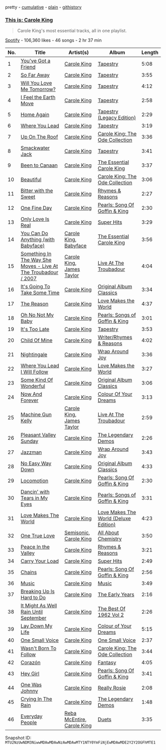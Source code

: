 pretty - [cumulative](/playlists/cumulative/37i9dQZF1DX6GiJlVeD6Ou.md) - [plain](/playlists/plain/37i9dQZF1DX6GiJlVeD6Ou) - [githistory](https://github.githistory.xyz/mackorone/spotify-playlist-archive/blob/main/playlists/plain/37i9dQZF1DX6GiJlVeD6Ou)

### [This is: Carole King](https://open.spotify.com/playlist/37i9dQZF1DX6GiJlVeD6Ou)

> Carole King's most essential tracks, all in one playlist.

[Spotify](https://open.spotify.com/user/spotify) - 106,360 likes - 46 songs - 2 hr 37 min

| No. | Title | Artist(s) | Album | Length |
|---|---|---|---|---|
| 1 | [You've Got a Friend](https://open.spotify.com/track/0nxQwWMGFX6mXPQCVPKq2R) | [Carole King](https://open.spotify.com/artist/319yZVtYM9MBGqmSQnMyY6) | [Tapestry](https://open.spotify.com/album/1JiKH7SywhaUeW79SR5vLJ) | 5:08 |
| 2 | [So Far Away](https://open.spotify.com/track/6BH3e153CURYMjp2sOnfqV) | [Carole King](https://open.spotify.com/artist/319yZVtYM9MBGqmSQnMyY6) | [Tapestry](https://open.spotify.com/album/1JiKH7SywhaUeW79SR5vLJ) | 3:55 |
| 3 | [Will You Love Me Tomorrow?](https://open.spotify.com/track/7qVd0TKcUDUdVaUogsGm4H) | [Carole King](https://open.spotify.com/artist/319yZVtYM9MBGqmSQnMyY6) | [Tapestry](https://open.spotify.com/album/12n11cgnpjXKLeqrnIERoS) | 4:12 |
| 4 | [I Feel the Earth Move](https://open.spotify.com/track/1BWsOxeMx83OrKGCV4gxly) | [Carole King](https://open.spotify.com/artist/319yZVtYM9MBGqmSQnMyY6) | [Tapestry](https://open.spotify.com/album/12n11cgnpjXKLeqrnIERoS) | 2:58 |
| 5 | [Home Again](https://open.spotify.com/track/6jyh00Jiec4AYKrl948jfV) | [Carole King](https://open.spotify.com/artist/319yZVtYM9MBGqmSQnMyY6) | [Tapestry \(Legacy Edition\)](https://open.spotify.com/album/7ggbiEJgwxJjdmKXiVj7yr) | 2:29 |
| 6 | [Where You Lead](https://open.spotify.com/track/5Wy68BE1GonocJJUcIb0p6) | [Carole King](https://open.spotify.com/artist/319yZVtYM9MBGqmSQnMyY6) | [Tapestry](https://open.spotify.com/album/19VT4G1PQQRbK3BilCNCZX) | 3:19 |
| 7 | [Up On The Roof](https://open.spotify.com/track/7o5IiCS3cMTbS994RG9bVp) | [Carole King](https://open.spotify.com/artist/319yZVtYM9MBGqmSQnMyY6) | [Carole King: The Ode Collection](https://open.spotify.com/album/3kbEbYvWSub8LsGZpq6lcp) | 3:36 |
| 8 | [Smackwater Jack](https://open.spotify.com/track/0PrW6YZOBGeukTkvJsSIV3) | [Carole King](https://open.spotify.com/artist/319yZVtYM9MBGqmSQnMyY6) | [Tapestry](https://open.spotify.com/album/12n11cgnpjXKLeqrnIERoS) | 3:41 |
| 9 | [Been to Canaan](https://open.spotify.com/track/2zqZT1bhvu7Bdpq2RcL6jj) | [Carole King](https://open.spotify.com/artist/319yZVtYM9MBGqmSQnMyY6) | [The Essential Carole King](https://open.spotify.com/album/0rGwxrM6v7wQaNm9aC5DSh) | 3:37 |
| 10 | [Beautiful](https://open.spotify.com/track/7oEIm5uvKfOeMwilOAYb32) | [Carole King](https://open.spotify.com/artist/319yZVtYM9MBGqmSQnMyY6) | [Carole King: The Ode Collection](https://open.spotify.com/album/3kbEbYvWSub8LsGZpq6lcp) | 3:06 |
| 11 | [Bitter with the Sweet](https://open.spotify.com/track/6MBS3ARYYlI4FtYjaTinK5) | [Carole King](https://open.spotify.com/artist/319yZVtYM9MBGqmSQnMyY6) | [Rhymes & Reasons](https://open.spotify.com/album/3kUmJfZkReqIb3ZqB4Q4kv) | 2:27 |
| 12 | [One Fine Day](https://open.spotify.com/track/6jkIw5DsGGZoEiqG7UbXYm) | [Carole King](https://open.spotify.com/artist/319yZVtYM9MBGqmSQnMyY6) | [Pearls: Song Of Goffin & King](https://open.spotify.com/album/0KMcJ7cATwp6iWXbXmqr64) | 2:30 |
| 13 | [Only Love Is Real](https://open.spotify.com/track/6Ys8Z1lz6sP82LEzP3Kltz) | [Carole King](https://open.spotify.com/artist/319yZVtYM9MBGqmSQnMyY6) | [Super Hits](https://open.spotify.com/album/24LxaxqKn5tFTMAnHkSVBJ) | 3:29 |
| 14 | [You Can Do Anything \(with Babyface\)](https://open.spotify.com/track/2q1uH1rcCbWmgJRH8EudI3) | [Carole King](https://open.spotify.com/artist/319yZVtYM9MBGqmSQnMyY6), [Babyface](https://open.spotify.com/artist/3aVoqlJOYx31lH1gibGDt3) | [The Essential Carole King](https://open.spotify.com/album/0rGwxrM6v7wQaNm9aC5DSh) | 3:56 |
| 15 | [Something In The Way She Moves \- Live At The Troubadour / 2007](https://open.spotify.com/track/2Iiy1VZNcFIA8PsPls9ZRY) | [Carole King](https://open.spotify.com/artist/319yZVtYM9MBGqmSQnMyY6), [James Taylor](https://open.spotify.com/artist/0vn7UBvSQECKJm2817Yf1P) | [Live At The Troubadour](https://open.spotify.com/album/0sCulNLnuzZW4TGugGi6Gv) | 4:04 |
| 16 | [It's Going To Take Some Time](https://open.spotify.com/track/7kXdOQKvGT5TSFAti9gN3E) | [Carole King](https://open.spotify.com/artist/319yZVtYM9MBGqmSQnMyY6) | [Original Album Classics](https://open.spotify.com/album/4EkVnDDbtHhONUT0msphsH) | 3:34 |
| 17 | [The Reason](https://open.spotify.com/track/7L3DhTkxyYcfxCoGKqW0fe) | [Carole King](https://open.spotify.com/artist/319yZVtYM9MBGqmSQnMyY6) | [Love Makes the World](https://open.spotify.com/album/1F2U0WSicgaB8PwxBk3Tzo) | 4:37 |
| 18 | [Oh No Not My Baby](https://open.spotify.com/track/50OvjXRDMWPGolwBTm6tWI) | [Carole King](https://open.spotify.com/artist/319yZVtYM9MBGqmSQnMyY6) | [Pearls: Songs of Goffin & King](https://open.spotify.com/album/0rwgfoVEgvcCvuwNsamaul) | 3:01 |
| 19 | [It's Too Late](https://open.spotify.com/track/12q3V8ShACq2PSWINMc2rC) | [Carole King](https://open.spotify.com/artist/319yZVtYM9MBGqmSQnMyY6) | [Tapestry](https://open.spotify.com/album/12n11cgnpjXKLeqrnIERoS) | 3:53 |
| 20 | [Child Of Mine](https://open.spotify.com/track/4c7uopYWFjmwi1XAQVJzhE) | [Carole King](https://open.spotify.com/artist/319yZVtYM9MBGqmSQnMyY6) | [Writer/Rhymes & Reasons](https://open.spotify.com/album/2m1egJNwIoP6R88tvWpib7) | 4:02 |
| 21 | [Nightingale](https://open.spotify.com/track/2RHjNgxFQMTrCLacGKEJwE) | [Carole King](https://open.spotify.com/artist/319yZVtYM9MBGqmSQnMyY6) | [Wrap Around Joy](https://open.spotify.com/album/0u0ehiEE6XSZcWScJ9hVtz) | 3:36 |
| 22 | [Where You Lead I Will Follow](https://open.spotify.com/track/5T2zFXAuqNfYFCwhQKJGHv) | [Carole King](https://open.spotify.com/artist/319yZVtYM9MBGqmSQnMyY6) | [Love Makes the World](https://open.spotify.com/album/3UtHwT5fv1CooKKEIXGGRb) | 3:27 |
| 23 | [Some Kind Of Wonderful](https://open.spotify.com/track/0JMZmZFO0FV6NcrJlD8uNh) | [Carole King](https://open.spotify.com/artist/319yZVtYM9MBGqmSQnMyY6) | [Original Album Classics](https://open.spotify.com/album/4EkVnDDbtHhONUT0msphsH) | 3:06 |
| 24 | [Now And Forever](https://open.spotify.com/track/4k77gN6nozNqbsFGpAr6ol) | [Carole King](https://open.spotify.com/artist/319yZVtYM9MBGqmSQnMyY6) | [Colour Of Your Dreams](https://open.spotify.com/album/5cdxyxPLnunQJVqhlFqZjP) | 3:13 |
| 25 | [Machine Gun Kelly](https://open.spotify.com/track/519xwiampoM1TQydKfMrPB) | [Carole King](https://open.spotify.com/artist/319yZVtYM9MBGqmSQnMyY6), [James Taylor](https://open.spotify.com/artist/0vn7UBvSQECKJm2817Yf1P) | [Live At The Troubadour](https://open.spotify.com/album/0Q8NLyYa3T8jlTPi8GAZ2l) | 2:59 |
| 26 | [Pleasant Valley Sunday](https://open.spotify.com/track/3ej47PLmPAigwPEQkZCLoC) | [Carole King](https://open.spotify.com/artist/319yZVtYM9MBGqmSQnMyY6) | [The Legendary Demos](https://open.spotify.com/album/3qwVZSAZIRYRSTjqJybA8d) | 2:26 |
| 27 | [Jazzman](https://open.spotify.com/track/2wHvE5GdYhuTOAqPg4r0w4) | [Carole King](https://open.spotify.com/artist/319yZVtYM9MBGqmSQnMyY6) | [Wrap Around Joy](https://open.spotify.com/album/0u0ehiEE6XSZcWScJ9hVtz) | 3:43 |
| 28 | [No Easy Way Down](https://open.spotify.com/track/25JDcUuM5hewkTlIlGnC4D) | [Carole King](https://open.spotify.com/artist/319yZVtYM9MBGqmSQnMyY6) | [Original Album Classics](https://open.spotify.com/album/4EkVnDDbtHhONUT0msphsH) | 4:33 |
| 29 | [Locomotion](https://open.spotify.com/track/0BtuzmdDa6rChwkWLHmTOQ) | [Carole King](https://open.spotify.com/artist/319yZVtYM9MBGqmSQnMyY6) | [Pearls: Song Of Goffin & King](https://open.spotify.com/album/0KMcJ7cATwp6iWXbXmqr64) | 2:30 |
| 30 | [Dancin' with Tears in My Eyes](https://open.spotify.com/track/7IZKts0yjOguC78lwakLPX) | [Carole King](https://open.spotify.com/artist/319yZVtYM9MBGqmSQnMyY6) | [Pearls: Songs of Goffin & King](https://open.spotify.com/album/0rwgfoVEgvcCvuwNsamaul) | 3:31 |
| 31 | [Love Makes The World](https://open.spotify.com/track/5oQgPie51cNP6LcxhCJE7F) | [Carole King](https://open.spotify.com/artist/319yZVtYM9MBGqmSQnMyY6) | [Love Makes The World \(Deluxe Edition\)](https://open.spotify.com/album/2qUbe76aaOS1LW2ZoucOFK) | 4:23 |
| 32 | [One True Love](https://open.spotify.com/track/5JbER7uSCN5oQERYMHbpua) | [Semisonic](https://open.spotify.com/artist/1TqQi97nqeiuOJrIFv5Sw0), [Carole King](https://open.spotify.com/artist/319yZVtYM9MBGqmSQnMyY6) | [All About Chemistry](https://open.spotify.com/album/5UbtGLIz66mZYB0tYnflpT) | 3:50 |
| 33 | [Peace In the Valley](https://open.spotify.com/track/12BUnLZGAUBJ0KoZDaDFz7) | [Carole King](https://open.spotify.com/artist/319yZVtYM9MBGqmSQnMyY6) | [Rhymes & Reasons](https://open.spotify.com/album/3kUmJfZkReqIb3ZqB4Q4kv) | 3:21 |
| 34 | [Carry Your Load](https://open.spotify.com/track/6WLOgUxpUjnHovRYMqW5ie) | [Carole King](https://open.spotify.com/artist/319yZVtYM9MBGqmSQnMyY6) | [Super Hits](https://open.spotify.com/album/2AAJvDeGHpya2YNDQLEqJz) | 2:49 |
| 35 | [Chains](https://open.spotify.com/track/36oiWXwyBtAnyxWy7WU12w) | [Carole King](https://open.spotify.com/artist/319yZVtYM9MBGqmSQnMyY6) | [Pearls: Song Of Goffin & King](https://open.spotify.com/album/0KMcJ7cATwp6iWXbXmqr64) | 2:56 |
| 36 | [Music](https://open.spotify.com/track/63dTQ8K3mJKJWUZi5sMNRV) | [Carole King](https://open.spotify.com/artist/319yZVtYM9MBGqmSQnMyY6) | [Music](https://open.spotify.com/album/6RWKpU7niokSEFMrrtAgBj) | 3:49 |
| 37 | [Breaking Up Is Hard to Do](https://open.spotify.com/track/33KeXsyDvaJ9ycZuylMHXT) | [Carole King](https://open.spotify.com/artist/319yZVtYM9MBGqmSQnMyY6) | [The Early Years](https://open.spotify.com/album/3V4vij3xyf6O3HvY3WN2yy) | 2:16 |
| 38 | [It Might As Well Rain Until September](https://open.spotify.com/track/6pXOoK5j1kKPzdxxNvWk08) | [Carole King](https://open.spotify.com/artist/319yZVtYM9MBGqmSQnMyY6) | [The Best Of 1962 Vol 2](https://open.spotify.com/album/2yYTBapPaNhiUyewomLT1W) | 2:26 |
| 39 | [Lay Down My Life](https://open.spotify.com/track/31lrDnJT9laP6buhR1ngrm) | [Carole King](https://open.spotify.com/artist/319yZVtYM9MBGqmSQnMyY6) | [Colour of Your Dreams](https://open.spotify.com/album/6wfihscZlljyHekAqcX90J) | 5:15 |
| 40 | [One Small Voice](https://open.spotify.com/track/0BvYSYabRJb6IKHsalO2Xc) | [Carole King](https://open.spotify.com/artist/319yZVtYM9MBGqmSQnMyY6) | [One Small Voice](https://open.spotify.com/album/24R0VrFy5pG3h7fZ3jMaBh) | 2:37 |
| 41 | [Wasn't Born To Follow](https://open.spotify.com/track/0BLIXDvhaxZzAGuaBH2jwu) | [Carole King](https://open.spotify.com/artist/319yZVtYM9MBGqmSQnMyY6) | [Carole King: The Ode Collection](https://open.spotify.com/album/3kbEbYvWSub8LsGZpq6lcp) | 3:44 |
| 42 | [Corazón](https://open.spotify.com/track/4kuCVncEUlhFNahtruop4i) | [Carole King](https://open.spotify.com/artist/319yZVtYM9MBGqmSQnMyY6) | [Fantasy](https://open.spotify.com/album/3oBOHwgHLmI3HzN9nxaUZl) | 4:05 |
| 43 | [Hey Girl](https://open.spotify.com/track/0lFFHGknJERNT8rL23sLcm) | [Carole King](https://open.spotify.com/artist/319yZVtYM9MBGqmSQnMyY6) | [Pearls: Song Of Goffin & King](https://open.spotify.com/album/0KMcJ7cATwp6iWXbXmqr64) | 3:41 |
| 44 | [One Was Johnny](https://open.spotify.com/track/0c8SIKptqeB9qNC4g9c0jj) | [Carole King](https://open.spotify.com/artist/319yZVtYM9MBGqmSQnMyY6) | [Really Rosie](https://open.spotify.com/album/2fknQru3D4hvsU7BDfgbSd) | 2:08 |
| 45 | [Crying In The Rain](https://open.spotify.com/track/77aum1SU94w0Av4E77RSJP) | [Carole King](https://open.spotify.com/artist/319yZVtYM9MBGqmSQnMyY6) | [The Legendary Demos](https://open.spotify.com/album/3qwVZSAZIRYRSTjqJybA8d) | 1:48 |
| 46 | [Everyday People](https://open.spotify.com/track/2PAEKuPg0JjJC7fFH9XJCC) | [Reba McEntire](https://open.spotify.com/artist/02rd0anEWfMtF7iMku9uor), [Carole King](https://open.spotify.com/artist/319yZVtYM9MBGqmSQnMyY6) | [Duets](https://open.spotify.com/album/2Wj4aipcgskjHrk2pXmERR) | 3:35 |

Snapshot ID: `MTU2NzUwNDM3NiwwMDAwMDAwNzAwMDAwMTY1NTY0YmFiNjEwMDAwMDE2Y2Y2OGFhMTE1`